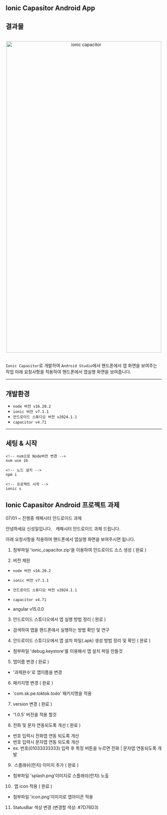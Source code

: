 ## Ionic Capasitor Android App 

## 결과물 
<br>
<div align="center">
<img src="https://github.com/user-attachments/assets/3c0ed5f8-61fb-43ad-af6a-bacee4444c27" width="500" height="1000" alt="ionic capacitor">
</div>
<br>

`Ionic Capasitor`로 개발하여 `Android Studio`에서 핸드폰에서 앱 화면을 보여주는 작업
아래 요청사항을 적용하여 핸드폰에서 앱실행 화면을 보여줍니다.

---

## 개발환경
- `node 버전 v16.20.2`
- `ionic 버전 v7.1.1`
- `안드로이드 스튜디오 버전 v2024.1.1`
- `capacitor v4.71`

---

## 세팅 & 시작
```
<!-- nvm으로 Node버전 변경 -->
nvm use 16

<!-- 노드 설치 -->
npm i

<!-- 프로젝트 시작 -->
ionic s
```
## Ionic Capasitor Android 프로젝트 과제 


07/01 ~  진행중  	캐패시터 안드로이드 과제 

 
안녕하세요 신성일입니다.
 
캐패시터 안드로이드 과제 드립니다.

아래 요청사항을 적용하여 핸드폰에서 앱실행 화면을 보여주시면 됩니다.

1. 첨부파일 'ionic_capacitor.zip'을 이용하여 안드로이드 소스 생성 ( 완료 )

2. 버전 제원
- `node 버전 v16.20.2`
- `ionic 버전 v7.1.1`
- `안드로이드 스튜디오 버전 v2024.1.1`
- `capacitor v4.71`

- angular v15.0.0

3. 안드로이드 스튜디오에서 앱 실행 방법 정리 ( 완료 ) 
- 검색하여 앱을 핸드폰에서 실행하는 방법 확인 및 연구

4. 안드로이드 스튜디오에서 앱 설치 파일(.apk) 생성 방법 정리 및 확인 ( 완료 ) 
- 첨부파일 'debug.keystore'를 이용해서 앱 설치 파일 만들것 

5. 앱이름 변경 ( 완료 ) 
- '과제완수'로 앱이름을 변경

6. 패키지명 변경 ( 완료 ) 
- 'com.sk.pe.toktok.todo' 패키지명을 적용

7. version 변경 ( 완료 ) 
- '1.0.5' 버전을 적용 할것

8. 전화 및 문자 연동되도록 개선 ( 완료 )
- 번호 입력시 전화앱 연동 되도록 개선
- 번호 입력시 문자앱 연동 되도록 개선
- ex. 번호(01033333333) 입력 후 특정 버튼을 누르면 전화 | 문자앱 연동되도록 개발

9.  스플래쉬(런치) 이미지 추가 ( 완료 ) 
- 첨부파일 'splash.png'이미지로 스플래쉬(런치) 노출

10.  앱 icon 적용 ( 완료 ) 
- 첨부파일 'icon.png'이미지로 앱아이콘 적용
11. StatusBar 색상 변경 (변경할 색상: #7D76D3)